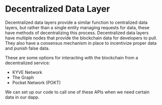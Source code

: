 # Decentralized Data Layer
Decentralized data layers provide a similar function to centralized data layers, but rather than a single entity managing requests for data,
these have methods of decentralizing this process. Decentralized data layers have multiple nodes that provide the blockchain data for developers to pull.
They also have a consensus mechanism in place to incentivize proper data and punish false data.

These are some options for interacting with the blockchain from a decentralized service:

- KYVE Network
- The Graph
- Pocket Network (POKT)

We can set up our code to call one of these APIs when we need certain data in our dapp.
